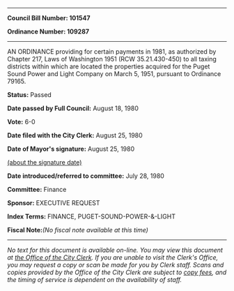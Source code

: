 

********

**Council Bill Number: 101547**
   
**Ordinance Number: 109287**
********

 AN ORDINANCE providing for certain payments in 1981, as authorized by Chapter 217, Laws of Washington 1951 (RCW 35.21.430-450) to all taxing districts within which are located the properties acquired for the Puget Sound Power and Light Company on March 5, 1951, pursuant to Ordinance 79165.

**Status:** Passed
   
**Date passed by Full Council:** August 18, 1980
   
**Vote:** 6-0
   
**Date filed with the City Clerk:** August 25, 1980
   
**Date of Mayor's signature:** August 25, 1980
   
[(about the signature date)](/~public/approvaldate.htm)
   
   
   
**Date introduced/referred to committee:** July 28, 1980
   
**Committee:** Finance
   
**Sponsor:** EXECUTIVE REQUEST
   
   
**Index Terms:** FINANCE, PUGET-SOUND-POWER-&-LIGHT

**Fiscal Note:**_(No fiscal note available at this time)_
********

_No text for this document is available on-line. You may view this document at [the Office of the City Clerk](http://www.seattle.gov/leg/clerk/contactUs.htm). If you are unable to visit the Clerk's Office, you may request a copy or scan be made for you by Clerk staff. Scans and copies provided by the Office of the City Clerk are subject to [copy fees](http://clerk.seattle.gov/~public/clerkfees.htm), and the timing of service is dependent on the availability of staff._

